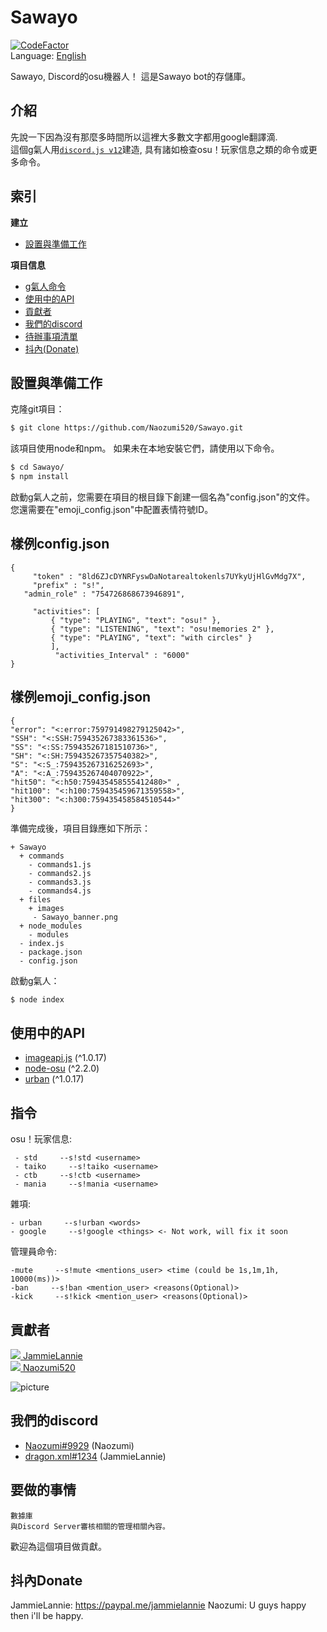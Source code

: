 

# Sawayo
[![CodeFactor](https://www.codefactor.io/repository/github/naozumi520/sawayo/badge)](https://www.codefactor.io/repository/github/naozumi520/sawayo)  
Language: [English](https://github.com/Naozumi520/Sawayo)

Sawayo, Discord的osu機器人！
這是Sawayo bot的存儲庫。

## 介紹
先說一下因為沒有那麼多時間所以這裡大多數文字都用google翻譯滴.  
這個g氣人用[`discord.js v12`](https://discord.js.org/#/docs/main/v12/general/welcome)建造, 具有諸如檢查osu！玩家信息之類的命令或更多命令。
## 索引

**建立**
- [設置與準備工作](https://github.com/Naozumi520/Sawayo/blob/master/README_tc.md#設置與準備工作)

**項目信息**
- [g氣人命令](https://github.com/Naozumi520/Sawayo/blob/master/README_tc.md#指令)
- [使用中的API](https://github.com/Naozumi520/Sawayo/blob/master/README_tc.md#使用中的api)
- [貢獻者](https://github.com/Naozumi520/Sawayo/blob/master/README_tc.md#貢獻者)
- [我們的discord](https://github.com/Naozumi520/Sawayo/blob/master/README_tc.md#我們的discord)
- [待辦事項清單](https://github.com/Naozumi520/Sawayo/blob/master/README_tc.md#要做的事情)
- [抖內(Donate)](https://github.com/Naozumi520/Sawayo/blob/master/README_tc.md#抖內donate)

## 設置與準備工作
克隆git項目：
```bash
$ git clone https://github.com/Naozumi520/Sawayo.git
```
該項目使用node和npm。 如果未在本地安裝它們，請使用以下命令。
```bash
$ cd Sawayo/
$ npm install
```
啟動g氣人之前，您需要在項目的根目錄下創建一個名為"config.json"的文件。
您還需要在"emoji_config.json"中配置表情符號ID。
## 樣例config.json
	{
         "token" : "8ld6ZJcDYNRFyswDaNotarealtokenls7UYkyUjHlGvMdg7X", 
         "prefix" : "s!",
	   "admin_role" : "754726868673946891",
	 
         "activities": [
             { "type": "PLAYING", "text": "osu!" },
             { "type": "LISTENING", "text": "osu!memories 2" },
             { "type": "PLAYING", "text": "with circles" }
             ],
              "activities_Interval" : "6000"
	}
## 樣例emoji_config.json
    {
    "error": "<:error:759791498279125042>",
    "SSH": "<:SSH:759435267383361536>",
    "SS": "<:SS:759435267181510736>",
    "SH": "<:SH:759435267357540382>",
    "S": "<:S_:759435267316252693>",
    "A": "<:A_:759435267404070922>",
    "hit50": "<:h50:759435458555412480>" ,
    "hit100": "<:h100:759435459671359558>",
    "hit300": "<:h300:759435458584510544>"
    }

準備完成後，項目目錄應如下所示：
```
+ Sawayo
  + commands
    - commands1.js
    - commands2.js
    - commands3.js
    - commands4.js
  + files
    + images
     - Sawayo_banner.png
  + node_modules
    - modules
  - index.js
  - package.json 
  - config.json
```

啟動g氣人：
```bash
$ node index
```

## 使用中的API
- [imageapi.js](https://www.npmjs.com/package/imageapi.js) (^1.0.17)
- [node-osu](https://www.npmjs.com/package/node-osu) (^2.2.0)
- [urban](https://www.npmjs.com/package/urban) (^1.0.17)

## 指令  
osu！玩家信息:
```
 - std     --s!std <username>
 - taiko     --s!taiko <username>
 - ctb     --s!ctb <username>
 - mania     --s!mania <username>
```
雜項:
```
- urban     --s!urban <words>
- google     --s!google <things> <- Not work, will fix it soon
```
管理員命令:
```
-mute     --s!mute <mentions_user> <time (could be 1s,1m,1h, 10000(ms))>
-ban     --s!ban <mention_user> <reasons(Optional)>
-kick     --s!kick <mention_user> <reasons(Optional)>
```
 

## 貢獻者
[![](https://github.com/JammieLannie.png?size=50)  JammieLannie](https://github.com/JammieLannie)  
[![](https://github.com/Naozumi520.png?size=50)  Naozumi520](https://github.com/Naozumi520)

![picture](files/images/Sawayo_banner.png)

## 我們的discord
- [Naozumi#9929](https://discord.com/users/752146392553881660) (Naozumi)
- [dragon.xml#1234](https://discord.com/users/468069720105680896) (JammieLannie)

## 要做的事情
```
數據庫
與Discord Server審核相關的管理相關內容。
```
歡迎為這個項目做貢獻。

## 抖內Donate
JammieLannie: https://paypal.me/jammielannie
Naozumi: U guys happy then i'll be happy.
